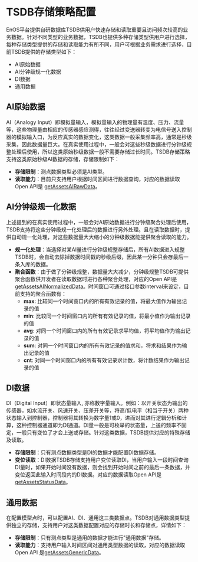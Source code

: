 # TSDB存储策略配置
EnOS平台提供自研数据库TSDB供用户快速存储和读取重要且访问频次较高的业务数据。针对不同类型的业务数据，TSDB也提供多种存储类型供用户进行选择，每种存储类型提供的存储和读取能力有所不同，用户可根据业务需求进行选择，目前TSDB提供的存储类型如下：
- AI原始数据
- AI分钟级规一化数据
- DI数据
- 通用数据

## AI原始数据
AI（Analogy Input）即模拟量输入，模拟量输入的物理量有温度、压力、流量等，这些物理量由相应的传感器感应测得，往往经过变送器转变为电信号送入控制器的模拟输入口，为反应真实的数据变化，这类数据一般采集频率高，通常是秒级采集，因此数据量巨大。在真实使用过程中，一般会对这些秒级数据进行分钟级规整处理后使用，所以这类原始秒级数据一般不需要存储过长时间。TSDB存储策略支持这类原始秒级AI数据的存储，存储限制如下：
- **存储限制**：测点数据类型必须是AI类型。
- **读取能力**：目前只支持用户根据时间区间进行数据查询，对应的数据读取Open API是 [getAssetsAIRawData](/xx)。

## AI分钟级规一化数据
上述提到的在真实使用过程中，一般会对AI原始数据进行分钟级聚合处理后使用，TSDB支持将这些分钟级规一化处理后的数据进行另外处理。且在读取数据时，提供自动规一化处理，对这些数据量大大缩小的分钟级数据能提供聚合读取的能力。
- **规一化处理**：当选择对某AI量进行分钟级规整存储后，所有AI数据进入规整TSDB时，会自动去除掉数据时间戳的秒级后缀，因此某一分钟只会存最后一条入库的数据。
- **聚合函数**：由于做了分钟级规整，数据量大大减少，分钟级规整TSDB可提供聚合函数供开发者在读取数据时进行各种聚合处理，对应的Open API是[getAssetsAINormalizedData](/xx)。时间窗口可通过接口参数interval来设定，目前支持的聚合函数有：
   -  **max**: 比较同一个时间窗口内的所有有效记录的值，将最大值作为输出记录的值
   -  **min**: 比较同一个时间窗口内的所有有效记录的值，将最小值作为输出记录的值
   -  **avg**: 对同一个时间窗口内的所有有效记录求平均值，将平均值作为输出记录的值
   -  **sum**: 对同一个时间窗口内的所有有效记录的值求和，将求和结果作为输出记录的值
   -  **cnt**: 对同一个时间窗口内的所有有效记录求计数，将计数结果作为输出记录的值

## DI数据
DI（Digital Input）即状态量输入, 亦称数字量输入。例如：以开关状态为输出的传感器，如水流开关、风速开关、压差开关等，将高/低电平（相当于开关）两种状态输入到控制器，控制器将其转换为数字量1或0，进而对其进行逻辑分析和计算，这种控制器通道即为DI通道。DI量一般是可枚举的状态量，上送的频率不固定，一般只有变位了才会上送或存储。针对这类数据，TSDB提供对应的特殊存储及读取。
- **存储限制**：只有测点数据类型是DI的数据才能配置DI数据存储。
- **变位读取**：DI数据TSDB存储支持用户变位读取DI，当用户输入一段时间查询DI量时，如果开始时间没有数据，则会找到开始时间之前的最后一条数据，并变位返回此输入时间段内的DI数据。对应的数据读取Open API是[getAssetsStatusData](/xx)。

<!--

## PI数据

PI（Pulse Input）即脉冲量输入, 一般用于电能计量。PI量一般分为两种，一种是功率；一种是电表读数；TSDB提供这两类PI量的存储并基于这两类PI量计算电价的读取方式，具体详情如下：
- **存储限制**：只有测点类型是PI的数据+配置了PI流式计算任务的输出点才能进行PI数据存储。
- **读取能力**：目前只支持用户输入时间区间对“PI”类型数据的读取，对应的数据读取Open API 是[getAssetsProductionData](/xx)

-->

## 通用数据

在配置模型点时，可以配置AI、DI、通用这三类数据点。TSDB对通用数据类型提供独立的存储，支持用户对这类数据配置对应的存储时长和存储点，详情如下：
- **存储限制**：只有测点类型是通用的数据才能进行"通用数据"存储。
- **读取能力**：支持用户输入时间区间对通用类型数据的读取，对应的数据读取Open API 是[getAssetsGenericData](/xx)。

